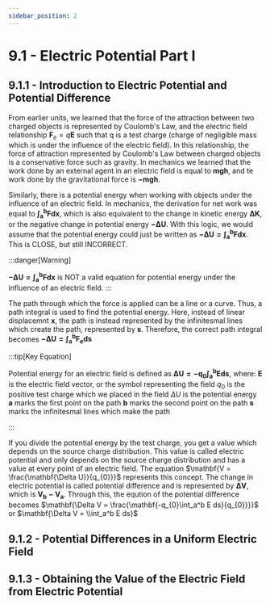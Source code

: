 ```yaml
---
sidebar_position: 2
---
```


# 9.1 - Electric Potential Part I

## 9.1.1 - Introduction to Electric Potential and Potential Difference

From earlier units, we learned that the force of the attraction between two charged objects is represented by Coulomb's Law, and the electric field relationship $\mathbf{F}_{e}  = q\mathbf{E}$ such that q is a test charge (charge of negligible mass which is under the influence of the electric field). In this relationship, the force of attraction represented by Coulomb's Law between charged objects is a conservative force such as gravity. In mechanics we learned that the work done by an external agent in an electric field is equal to $\mathbf{mgh}$, and te work done by the gravitational force is $\mathbf{-mgh}$. 

Similarly, there is a potential energy when working with objects under the influence of an electric field. In mechanics, the derivation for net work was equal to $\mathbf{\int_a^b F dx}$, which is also equivalent to the change in kinetic energy $\mathbf{\Delta K}$, or the negative change in potential energy $\mathbf{-\Delta U}$. With this logic, we would assume that the potential energy could just be written as $\mathbf{-\Delta U = \int_a^b F dx}$. This is CLOSE, but still INCORRECT.

:::danger[Warning]

$\mathbf{-\Delta U = \int_a^b F dx}$ is NOT a valid equation for potential energy under the influence of an electric field.
:::

The path through which the force is applied can be a line or a curve. Thus, a path integral is used to find the potential energy. Here, instead of linear displacemnt $\mathbf{x}$, the path is instead represented by the infinitesmal lines which create the path, represented by $\mathbf{s}$. Therefore, the correct path integral becomes $\mathbf{-\Delta U = \int_a^b {F}_{e} ds}$

:::tip[Key Equation]

Potential energy for an electric field is defined as $\mathbf{\Delta U = -q_{0}\int_a^b E ds}$, where:
$\mathbf{E}$ is the electric field vector, or the symbol representing the field
$q_{0}$ is the positive test charge which we placed in the field
$\Delta U$ is the potential energy
$\mathbf{a}$ marks the first point on the path
$\mathbf{b}$ marks the second point on the path
$\mathbf{s}$ marks the infinitesmal lines which make the path

:::

If you divide the potential energy by the test charge, you get a value which depends on the source charge distribution. This value is called electric potential and only depends on the source charge distribution and has a value at every point of an electric field. The equation $\mathbf{V = \frac{\mathbf{\Delta U}}{q_{0}}}$ represents this concept. The change in electric potential is called potential difference and is represented by $\mathbf{\Delta V}$, which is $\mathbf{V_{b} - V_{a}}$. Through this, the eqution of the potential difference becomes $\mathbf{\Delta V = \frac{\mathbf{-q_{0}\int_a^b E ds}{q_{0}}}}$ or $\mathbf{\Delta V = \\int_a^b E ds}$

## 9.1.2 - Potential Differences in a Uniform Electric Field

## 9.1.3 - Obtaining the Value of the Electric Field from Electric Potential



